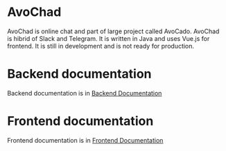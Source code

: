 # AvoChad
AvoChad is online chat and part of large project called AvoCado. AvoChad is hibrid of Slack and Telegram. It is written in Java and uses Vue.js for frontend. It is still in development and is not ready for production.

# Backend documentation
Backend documentation is in [Backend Documentation](https://github.com/AVO-cado-team/AVO-chad/blob/main/avochad-backend/README.md)

# Frontend documentation
Frontend documentation is in [Frontend Documentation]()